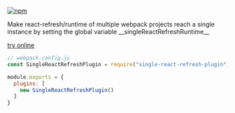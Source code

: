 [![npm](https://img.shields.io/npm/v/single-react-refresh-plugin.svg)](https://www.npmjs.com/package/single-react-refresh-plugin)

Make react-refresh/runtime of multiple webpack projects reach a single instance by setting the global variable \_\_singleReactRefreshRuntime\_\_

[try online](https://stackblitz.com/github/wpmjs/examples/tree/main/module-federation-react-hmr)

``` js
// webpack.config.js
const SingleReactRefreshPlugin = require("single-react-refresh-plugin")

module.exports = {
  plugins: [
    new SingleReactRefreshPlugin()
  ]
}
```